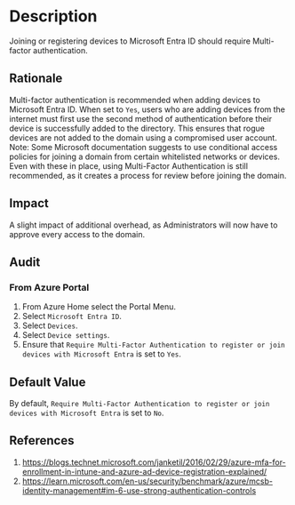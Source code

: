 # Description

Joining or registering devices to Microsoft Entra ID should require Multi-factor authentication.

## Rationale

Multi-factor authentication is recommended when adding devices to Microsoft Entra ID. When set to `Yes`, users who are adding devices from the internet must first use the second method of authentication before their device is successfully added to the directory. This ensures that rogue devices are not added to the domain using a compromised user account. Note: Some Microsoft documentation suggests to use conditional access policies for joining a domain from certain whitelisted networks or devices. Even with these in place, using Multi-Factor Authentication is still recommended, as it creates a process for review before joining the domain.

## Impact

A slight impact of additional overhead, as Administrators will now have to approve every access to the domain.

## Audit

### From Azure Portal

1. From Azure Home select the Portal Menu.
2. Select `Microsoft Entra ID`.
3. Select `Devices`.
4. Select `Device settings`.
5. Ensure that `Require Multi-Factor Authentication to register or join devices with Microsoft Entra` is set to `Yes`.

## Default Value

By default, `Require Multi-Factor Authentication to register or join devices with Microsoft Entra` is set to `No`.

## References

1. <https://blogs.technet.microsoft.com/janketil/2016/02/29/azure-mfa-for-enrollment-in-intune-and-azure-ad-device-registration-explained/>
2. <https://learn.microsoft.com/en-us/security/benchmark/azure/mcsb-identity-management#im-6-use-strong-authentication-controls>
